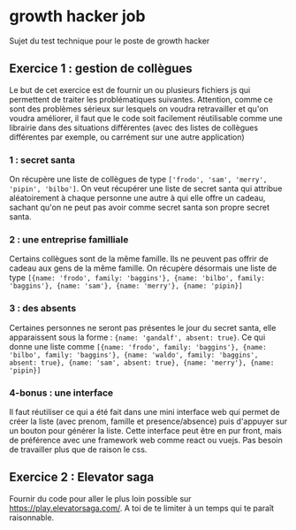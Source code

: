 # growth hacker job
Sujet du test technique pour le poste de growth hacker

## Exercice 1 : gestion de collègues

Le but de cet exercice est de fournir un ou plusieurs fichiers js qui permettent de traiter les problématiques suivantes.
Attention, comme ce sont des problèmes sérieux sur lesquels on voudra retravailler et qu'on voudra améliorer, il faut que le code soit facilement réutilisable comme une librairie dans des situations différentes (avec des listes de collègues différentes par exemple, ou carrément sur une autre application)

### 1 : secret santa
On récupère une liste de collègues de type `['frodo', 'sam', 'merry', 'pipin', 'bilbo']`.
On veut récupérer une liste de secret santa qui attribue aléatoirement à chaque personne une autre à qui elle offre un cadeau, sachant qu'on ne peut pas avoir comme secret santa son propre secret santa.

### 2 : une entreprise familliale
Certains collègues sont de la même famille. Ils ne peuvent pas offrir de cadeau aux gens de la même famille.
On récupère désormais une liste de type `[{name: 'frodo', family: 'baggins'}, {name: 'bilbo', family: 'baggins'}, {name: 'sam'}, {name: 'merry'}, {name: 'pipin}]`

### 3 : des absents
Certaines personnes ne seront pas présentes le jour du secret santa, elle apparaissent sous la forme : `{name: 'gandalf', absent: true}`. Ce qui donne une liste comme `[{name: 'frodo', family: 'baggins'}, {name: 'bilbo', family: 'baggins'}, {name: 'waldo', family: 'baggins', absent: true}, {name: 'sam', absent: true}, {name: 'merry'}, {name: 'pipin}]`

### 4-bonus : une interface

Il faut réutiliser ce qui a été fait dans une mini interface web qui permet de créer la liste (avec prenom, famille et presence/absence) puis d'appuyer sur un bouton pour générer la liste. Cette interface peut être en pur front, mais de préférence avec une framework web comme react ou vuejs. Pas besoin de travailler plus que de raison le css.

## Exercice 2 : Elevator saga

Fournir du code pour aller le plus loin possible sur https://play.elevatorsaga.com/. A toi de te limiter à un temps qui te paraît raisonnable.